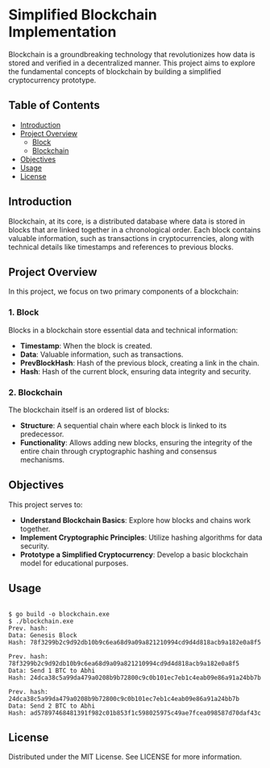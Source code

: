# Simplified Blockchain Implementation

Blockchain is a groundbreaking technology that revolutionizes how data is stored and verified in a decentralized manner. This project aims to explore the fundamental concepts of blockchain by building a simplified cryptocurrency prototype.

## Table of Contents

- [Introduction](#introduction)
- [Project Overview](#project-overview)
  - [Block](#1-block)
  - [Blockchain](#2-blockchain)
- [Objectives](#objectives)
- [Usage](#usage)
- [License](#license)

## Introduction

Blockchain, at its core, is a distributed database where data is stored in blocks that are linked together in a chronological order. Each block contains valuable information, such as transactions in cryptocurrencies, along with technical details like timestamps and references to previous blocks.

## Project Overview

In this project, we focus on two primary components of a blockchain:

### 1. Block

Blocks in a blockchain store essential data and technical information:
- **Timestamp**: When the block is created.
- **Data**: Valuable information, such as transactions.
- **PrevBlockHash**: Hash of the previous block, creating a link in the chain.
- **Hash**: Hash of the current block, ensuring data integrity and security.

### 2. Blockchain

The blockchain itself is an ordered list of blocks:
- **Structure**: A sequential chain where each block is linked to its predecessor.
- **Functionality**: Allows adding new blocks, ensuring the integrity of the entire chain through cryptographic hashing and consensus mechanisms.

## Objectives

This project serves to:
- **Understand Blockchain Basics**: Explore how blocks and chains work together.
- **Implement Cryptographic Principles**: Utilize hashing algorithms for data security.
- **Prototype a Simplified Cryptocurrency**: Develop a basic blockchain model for educational purposes.

## Usage

```

$ go build -o blockchain.exe
$ ./blockchain.exe
Prev. hash: 
Data: Genesis Block
Hash: 78f3299b2c9d92db10b9c6ea68d9a09a821210994cd9d4d818acb9a182e0a8f5

Prev. hash: 78f3299b2c9d92db10b9c6ea68d9a09a821210994cd9d4d818acb9a182e0a8f5
Data: Send 1 BTC to Abhi
Hash: 24dca38c5a99da479a0208b9b72800c9c0b101ec7eb1c4eab09e86a91a24bb7b

Prev. hash: 24dca38c5a99da479a0208b9b72800c9c0b101ec7eb1c4eab09e86a91a24bb7b
Data: Send 2 BTC to Abhi
Hash: ad57897468481391f982c01b853f1c598025975c49ae7fcea098587d70daf43c
```
## License

Distributed under the MIT License. See LICENSE for more information.